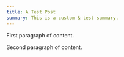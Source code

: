 ```yaml
---
title: A Test Post
summary: This is a custom & test summary.
---
```


First paragraph of content.

Second paragraph of content.
